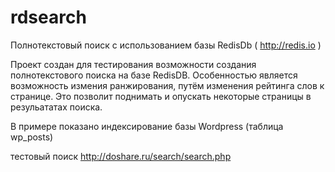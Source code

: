 # rdsearch
Полнотекстовый поиск с использованием базы RedisDb ( http://redis.io )

Проект создан для тестирования возможности создания полнотекстового поиска на базе RedisDB. 
Особенностью является возможность измения ранжирования, путём изменения рейтинга слов к странице. Это позволит поднимать и опускать некоторые страницы в резульататах поиска. 

В примере показано индексирование базы Wordpress (таблица wp_posts)

тестовый поиск http://doshare.ru/search/search.php